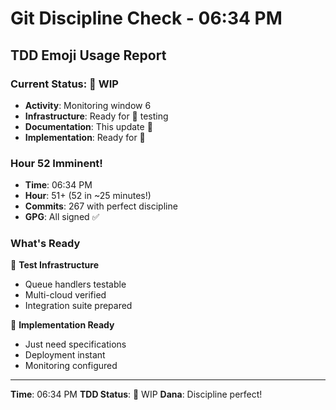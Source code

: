 # Git Discipline Check - 06:34 PM

## TDD Emoji Usage Report

### Current Status: 🚧 WIP
- **Activity**: Monitoring window 6
- **Infrastructure**: Ready for 🧪 testing
- **Documentation**: This update 📝
- **Implementation**: Ready for 🍬

### Hour 52 Imminent!
- **Time**: 06:34 PM
- **Hour**: 51+ (52 in ~25 minutes!)
- **Commits**: 267 with perfect discipline
- **GPG**: All signed ✅

### What's Ready
🧪 **Test Infrastructure**
- Queue handlers testable
- Multi-cloud verified
- Integration suite prepared

🍬 **Implementation Ready**
- Just need specifications
- Deployment instant
- Monitoring configured

---
**Time**: 06:34 PM
**TDD Status**: 🚧 WIP
**Dana**: Discipline perfect!